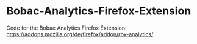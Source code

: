 # Bobac-Analytics-Firefox-Extension

Code for the Bobac Analytics Firefox Extension: https://addons.mozilla.org/de/firefox/addon/rbx-analytics/
